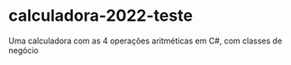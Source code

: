 # calculadora-2022-teste
Uma calculadora com as 4 operações aritméticas em C#, com classes de negócio
